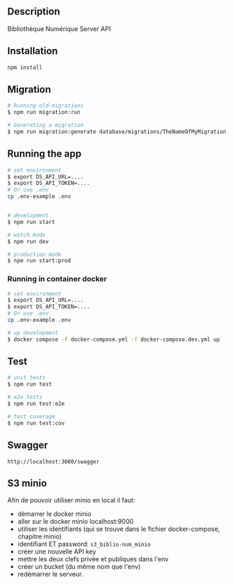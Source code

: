 
## Description

Bibliothèque Numérique Server API

## Installation

```bash
npm install
```

## Migration

```bash
# Running old-migrations
$ npm run migration:run

# Generating a migration
$ npm run migration:generate database/migrations/TheNameOfMyMigration
```

## Running the app

```bash
# set environment
$ export DS_API_URL=....
$ export DS_API_TOKEN=....
# Or use .env
cp .env-example .env


# development
$ npm run start

# watch mode
$ npm run dev

# production mode
$ npm run start:prod
```

### Running in container docker

```bash
# set environment
$ export DS_API_URL=....
$ export DS_API_TOKEN=....
# Or use .env
cp .env-example .env

# up development
$ docker compose -f docker-compose.yml -f docker-compose.dev.yml up
```

## Test

```bash
# unit tests
$ npm run test

# e2e tests
$ npm run test:e2e

# test coverage
$ npm run test:cov
```

## Swagger

```text
http://localhost:3000/swagger
```

## S3 minio

Afin de pouvoir utiliser minio en local il faut:

- démarrer le docker minio
- aller sur le docker minio localhost:9000
- utiliser les identifiants (qui se trouve dans le fichier docker-compose, chapitre minio)
- identifiant ET password: ``s3_biblio-num_minio``
- créer une nouvelle API key
- mettre les deux clefs privée et publiques dans l'env
- créer un bucket (du même nom que l'env)
- redémarrer le serveur.
